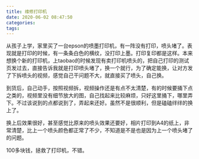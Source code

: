 ```yaml
---
title: 维修打印机
date: 2020-06-02 08:47:50
categories:
tags:
---
```


从孩子上学，家里买了一台epson的喷墨打印机，有一阵没有打印，喷头堵了。表现就是打印的时候，有一条条白色的横纹，没打印上墨。打印复印都是这样。本来想换个新的打印机，上taobao的时候发现有卖打印机喷头的，把自己打印的测试页发过去，直接告诉我就是打印喷头堵了，换一个就行，为了确定能换，让对方发了下拆喷头的视频，感觉自己干问题不大，就直接买了喷头，自己换。

<!-- more -->

到货后，自己动手，按照视频拆，视频操作还是有点不太清楚，有的时候要捅下点之类的，视频里没有细节放大的图，自己找起来比较麻烦，只好这里捅下，哪里弄下。不过该说到的点都说到了，弄起来还好。虽然不是很顺利，但是磕磕绊绊的换上了。

换上后效果很好，甚至感觉比原来的喷头效果还要好，相片打印到A4的纸上，非常清楚，比上一个喷头颜色都正常了不少，不知道是不是也是因为上一个喷头堵了的问题。

100多块钱，拯救了打印机，不错。
